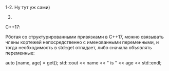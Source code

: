 1-2. Ну тут уж сами)

3.
С++17:

Рботая со структурированными привязками в C++17, можно связывать члены кортежей непосредственно с именованными переменными, и тогда необходимость в std::get отпадает, либо сначала объявлять переменные:

auto [name, age] = get();
std::cout << name << " is " << age << std::endl;

